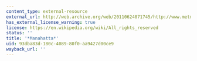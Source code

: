 ```yaml
---
content_type: external-resource
external_url: http://web.archive.org/web/20110624071745/http://www.metmuseum.org/explore/artists_view/manhatta_main.html
has_external_license_warning: true
license: https://en.wikipedia.org/wiki/All_rights_reserved
status: ''
title: '*Manahatta*'
uid: 93dba83d-180c-4089-80f0-aa9427d00ce9
wayback_url: ''
---
```

